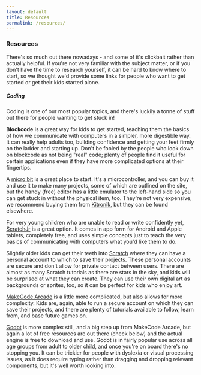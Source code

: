 ```yaml
---
layout: default
title: Resources
permalink: /resources/
---
```

### Resources ###

There's so much out there nowadays - and some of it's clickbait rather than actually helpful. If you're not very familiar with the subject matter, or if you don't have the time to research yourself, it can be hard to know where to start, so we thought we'd provide some links for people who want to get started or get their kids started alone.

##### Coding #####

Coding is one of our most popular topics, and there's luckily a tonne of stuff out there for people wanting to get stuck in!

**Blockcode** is a great way for kids to get started, teaching them the basics of how we communicate with computers in a simpler, more digestible way. It can really help adults too, building confidence and getting your feet firmly on the ladder and starting up. Don't be fooled by the people who look down on blockcode as not being "real" code; plenty of people find it useful for certain applications even if they have more complicated options at their fingertips.

A [micro:bit](https://makecode.microbit.org/) is a great place to start. It's a microcontroller, and you can buy it and use it to make many projects, some of which are outlined on the site, but the handy (free) editor has a little emulator to the left-hand side so you can get stuck in without the physical item, too. They're not very expensive, we recommend buying them from [Kitronik](https://kitronik.co.uk/), but they can be found elsewhere.

For very young children who are unable to read or write confidently yet, [ScratchJr](https://www.scratchjr.org/) is a great option. It comes in app form for Android and Apple tablets, completely free, and uses simple concepts just to teach the very basics of communicating with computers what you'd like them to do.

Slightly older kids can get their teeth into [Scratch](https://scratch.mit.edu/) where they can have a personal account to which to save their projects. These personal accounts are secure and don't allow for private contact between users. There are almost as many Scratch tutorials as there are stars in the sky, and kids will be surprised at what they can create. They can use their own digital art as backgrounds or sprites, too, so it can be perfect for kids who enjoy art.

[MakeCode Arcade](https://arcade.makecode.com/) is a little more complicated, but also allows for more complexity. Kids are, again, able to run a secure account on which they can save their projects, and there are plenty of tutorials available to follow, learn from, and base future games on.

[Godot](https://godotengine.org/) is more complex still, and a big step up from MakeCode Arcade, but again a lot of free resources are out there (check below) and the actual engine is free to download and use. Godot is in fairly popular use across all age groups from adult to older child, and once you're on board there's no stopping you. It can be trickier for people with dyslexia or visual processing issues, as it does require typing rather than dragging and dropping relevant components, but it's well worth looking into.

